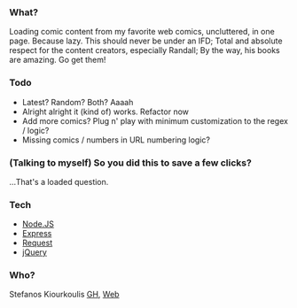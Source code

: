 ### What?

Loading comic content from my favorite web comics, uncluttered, in one page. Because lazy. This should never be under an IFD; Total and absolute respect for the content creators, especially Randall; By the way, his books are amazing. Go get them!

### Todo

* Latest? Random? Both? Aaaah
* Alright alright it (kind of) works. Refactor now
* Add more comics? Plug n' play with minimum customization to the regex / logic?
* Missing comics / numbers in URL numbering logic?

### (Talking to myself) So you did this to save a few clicks?

...That's a loaded question.

### Tech

* [Node.JS](https://nodejs.org/en/)
* [Express](https://expressjs.com/)
* [Request](https://www.npmjs.com/package/request)
* [jQuery](https://jquery.com/)

### Who?
Stefanos Kiourkoulis [GH](https://github.com/stefkiourk), [Web](https://stefki.com)
